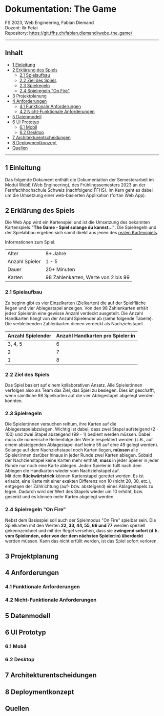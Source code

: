 # Dokumentation: The Game
FS 2023, Web Engineering, Fabian Diemand  
Dozent: Ilir Fetai  
Repository: https://git.ffhs.ch/fabian.diemand/webe_the_game/  

---

## Inhalt
- [1 Einleitung](#1-einleitung)
- [2 Erklärung des Spiels](#2-erklärung-des-spiels)
  - [2.1 Spielaufbau](#21-spielaufbau)
  - [2.2 Ziel des Spiels](#22-ziel-des-spiels)
  - [2.3 Spielregeln](#23-spielregeln)
  - [2.4 Spielregeln "On Fire"](#24-spielregeln-on-fire)
- [3 Projektplanung](#3-projektplanung)
- [4 Anforderungen](#4-anforderungen)
  - [4.1 Funktionale Anforderungen](#41-funktionale-anforderungen)
  - [4.2 Nicht-Funktionale Anforderungen](#42-nicht-funktionale-anforderungen)
- [5 Datenmodell](#5-datenmodell)
- [6 UI Prototyp](#6-ui-prototyp)
  - [6.1 Mobil](#61-mobil)
  - [6.2 Desktop](#62-desktop)
- [7 Architekturentscheidungen](#7-architekturentscheidungen)
- [8 Deploymentkonzept](#8-deploymentkonzept)
- [Quellen](#quellen)

---

## 1 Einleitung
Das folgende Dokument enthält die Dokumentation der Semesterarbeit im Modul WebE (Web Engineering), des Frühlingssemesters 2023 an der Fernfachhochschule Schweiz (nachfolgend FFHS). Im Kern geht es dabei um die Umsetzung einer web-basierten Applikation (fortan Web App).

## 2 Erklärung des Spiels
Die Web App wird ein Kartenspiel und ist die Umsetzung des bekannten Kartenspiels **"The Game - Spiel solange du kannst..."**. Die Spielregeln und der Spielabbau ergeben sich somit direkt aus jenen des [realen Kartenspiels](https://www.gamefactory-spiele.com/the-game). 

Informationen zum Spiel:

|                |             |
|----------------|-------------|
| Alter          | 8+ Jahre    |
| Anzahl Spieler | 1 - 5       |
| Dauer          | 20+ Minuten |
| Karten         | 98 Zahlenkarten, Werte von 2 bis 99 |

### 2.1 Spielaufbau
Zu beginn gibt es vier Einzelkarten (Zielkarten) die auf der Spielfläche liegen und vier Ablegestapel anzeigen. Von den 98 Zahlenkarten erhält jede:r Spieler:in eine gewisse Anzahl verdeckt ausgeteilt. Die Anzahl Handkarten hängt von der Anzahl Spielender ab (siehe folgende Tabelle). Die verbleibenden Zahlenkarten dienen verdeckt als Nachziehstapel.

| Anzahl Spielender | Anzahl Handkarten pro Spieler:in |
|-------------------|----------------------------------|
| 3, 4, 5           | 6                                |
| 2                 | 7                                |
| 1                 | 8                                |

### 2.2 Ziel des Spiels
Das Spiel basiert auf einem kollaborativen Ansatz. Alle Spieler:innen verfolgen also als Team das Ziel, das Spiel zu besiegen. Dies ist geschafft, wenn sämtliche 98 Spielkarten auf die vier Ablegestapel abgelegt werden konnten.

### 2.3 Spielregeln
Die Spieler:innen versuchen reihum, ihre Karten auf die Ablegestapelabzulegen. Wichtig ist dabei, dass zwei Stapel aufsteigend (2 - 100) und zwei Stapel absteigend (99 - 1) bedient werden müssen. Dabei muss die numerische Reihenfolge der Werte respektiert werden (z.B., auf einem absteigenden Ablagestapel darf keine 55 auf eine 49 gelegt werden). Solange auf dem Nachziehstapel noch Karten liegen, **müssen** alle Spieler:innen darüber hinaus in jeder Runde zwei Karten ablegen. Sobald der Nachziehstapel keine Karten mehr enthält, **muss** in jeder Spieler in jeder Runde nur noch eine Karte ablegen. Jede:r Spieler:in füllt nach dem Ablegen die Handkarten wieder vom Nachziehstapel auf.  
Mit dem **Rückwärtstrick** können Kartenstapel gerettet werden. Es ist erlaubt, eine Karte mit einer exakten Differenz von 10 (nicht 20, 30, etc.), entgegen der Zählrichtung (auf- bzw. absteigend) eines Ablagestapels zu legen. Dadurch wird der Wert des Stapels wieder um 10 erhöht, bzw. gesenkt und es können mehr Karten abgelegt werden.

### 2.4 Spielregeln "On Fire"
Nebst dem Basisspiel soll auch der Spielmodus "On Fire" spielbar sein. Die Spielkarten mit den Werten **22, 33, 44, 55, 66 und 77** werden speziell gekennzeichnet und mit der Regel versehen, dass sie **zwingend sofort (d.h. vom Spielenden, oder von der:dem nächsten Spieler:in) überdeckt** werden müssen. Kann das nicht erfüllt werden, ist das Spiel sofort verloren.

## 3 Projektplanung

## 4 Anforderungen

### 4.1 Funktionale Anforderungen
### 4.2 Nicht-Funktionale Anforderungen

## 5 Datenmodell

## 6 UI Prototyp

### 6.1 Mobil
### 6.2 Desktop

## 7 Architekturentscheidungen

## 8 Deploymentkonzept

## Quellen